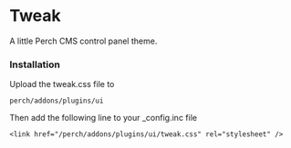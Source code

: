 Tweak
=====

A little Perch CMS control panel theme.


### Installation

Upload the tweak.css file to 

~~~
perch/addons/plugins/ui
~~~

Then add the following line to your _config.inc file

~~~
<link href="/perch/addons/plugins/ui/tweak.css" rel="stylesheet" />
~~~

